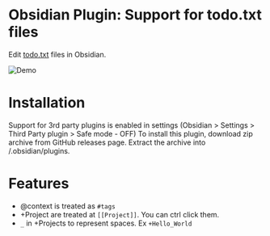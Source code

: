 # Obsidian Plugin: Support for todo.txt files

Edit [todo.txt](https://github.com/todotxt/todo.txt) files in Obsidian.

![Demo](demo-todo-txt.png)


# Installation
Support for 3rd party plugins is enabled in settings (Obsidian > Settings > Third Party plugin > Safe mode - OFF)
To install this plugin, download zip archive from GitHub releases page. Extract the archive into <vault>/.obsidian/plugins.

# Features
- @context is treated as `#tags`
- +Project are treated at `[[Project]]`. You can ctrl click them.
- `_` in +Projects to represent spaces. Ex `+Hello_World`